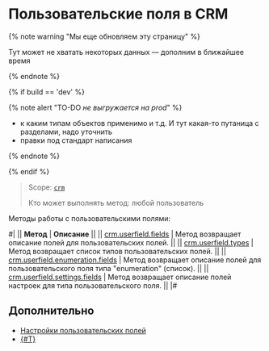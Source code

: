 # Пользовательские поля в CRM

{% note warning "Мы еще обновляем эту страницу" %}

Тут может не хватать некоторых данных — дополним в ближайшее время

{% endnote %}

{% if build == 'dev' %}

{% note alert "TO-DO _не выгружается на prod_" %}

- к каким типам объектов применимо и т.д. И тут какая-то путаница с разделами, надо уточнить
- правки под стандарт написания

{% endnote %}

{% endif %}

> Scope: [`crm`](../../../scopes/permissions.md)
>
> Кто может выполнять метод: любой пользователь

Методы работы с пользовательскими полями:

#|
|| **Метод** | **Описание** ||
|| [crm.userfield.fields](./crm-userfield-fields.md) | Метод возвращает описание полей для пользовательских полей. ||
|| [crm.userfield.types](./crm-userfield-types.md) | Метод возвращает список типов пользовательских полей. ||
|| [crm.userfield.enumeration.fields](./crm-userfield-enumeration-fields.md) | Метод возвращает описание полей для пользовательского поля типа "enumeration" (список). ||
|| [crm.userfield.settings.fields](./crm-userfield-settings-fields.md) | Метод возвращает описание полей настроек для типа пользовательского поля. ||
|#

## Дополнительно
- [Настройки пользовательских полей](../userfieldconfig/index.md)
- [{#T}](../../../../tutorials/crm/how-to-add-crm-objects/how-to-add-user-field-to-spa.md)
  